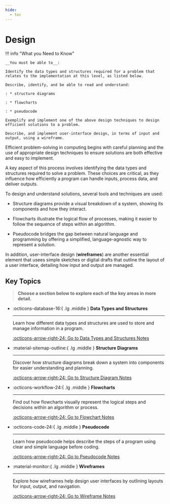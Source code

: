 ```yaml
---
hide:
  - toc
---
```


# Design

!!! info "What you Need to Know"

    __You must be able to__:

    Identify the data types and structures required for a problem that relates to the implementation at this level, as listed below.
    
    Describe, identify, and be able to read and understand:
    
    : * structure diagrams
            
    : * flowcharts
            
    : * pseudocode
    
    Exemplify and implement one of the above design techniques to design efficient solutions to a problem.
    
    Describe, and implement user-interface design, in terms of input and output, using a wireframe.

Efficient problem-solving in computing begins with careful planning and the use of appropriate design techniques to ensure solutions are both effective and easy to implement. 

A key aspect of this process involves identifying the data types and structures required to solve a problem. These choices are critical, as they influence how efficiently a program can handle inputs, process data, and deliver outputs.

To design and understand solutions, several tools and techniques are used:

* Structure diagrams provide a visual breakdown of a system, showing its components and how they interact.

* Flowcharts illustrate the logical flow of processes, making it easier to follow the sequence of steps within an algorithm.
  
* Pseudocode bridges the gap between natural language and programming by offering a simplified, language-agnostic way to represent a solution.

In addition, user-interface design (__wireframes__) are another essential element that usees simple sketches or digital drafts that outline the layout of a user interface, detailing how input and output are managed.

## Key Topics

> __Choose a section below to explore each of the key areas in more detail.__

<div class="grid cards" markdown>

-   :octicons-database-16:{ .lg .middle } __Data Types and Structures__

    ---

    Learn how different data types and structures are used to store and manage information in a program.

    [:octicons-arrow-right-24: Go to Data Types and Structures Notes](5.1_Data_Types_and_Structures.md)

-   :material-sitemap-outline:{ .lg .middle } __Structure Diagrams__

    ---

    Discover how structure diagrams break down a system into components for easier understanding and planning.

    [:octicons-arrow-right-24: Go to Structure Diagram Notes](5.2_Structure_Diagrams.md)

-   :octicons-workflow-24:{ .lg .middle } __Flowcharts__

    ---

    Find out how flowcharts visually represent the logical steps and decisions within an algorithm or process.

    [:octicons-arrow-right-24: Go to Flowchart Notes](5.3_Flowcharts.md)

-   :octicons-code-24:{ .lg .middle } __Pseudocode__

    ---

    Learn how pseudocode helps describe the steps of a program using clear and simple language before coding.

    [:octicons-arrow-right-24: Go to Pseudocode Notes](../UML/)

-   :material-monitor:{ .lg .middle } __Wireframes__

    ---

    Explore how wireframes help design user interfaces by outlining layouts for input, output, and navigation.

    [:octicons-arrow-right-24: Go to Wireframe Notes](../UML/)
</div>